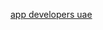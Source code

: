 <a href="https://techinsightdubai.blogspot.com/2024/10/what-are-app-developers-in-uae.html">app developers uae</a>
